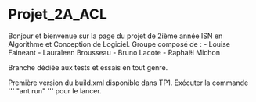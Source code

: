 # Projet_2A_ACL
Bonjour et bienvenue sur la page du projet de 2ième année ISN en Algorithme et Conception de Logiciel.  Groupe composé de : - Louise Faineant - Lauraleen Brousseau - Bruno Lacote - Raphaël Michon


Branche dédiée aux tests et essais en tout genre.


Première version du build.xml disponible dans TP1.
Exécuter la commande 
'''
"ant run" 
'''
pour le lancer.

